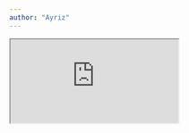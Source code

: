 ```yaml
---
author: "Ayriz"
---
```


<iframe class="pdf" src="https://drive.google.com/file/d/1db95GPq1xBwbpGcAb5Jz9FHzAvc8LL_m/preview."></iframe>
